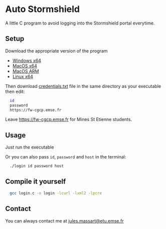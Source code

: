 
# Auto Stormshield

A little C program to avoid logging into the Stormshield portal everytime.

## Setup

Download the appropriate version of the program
- [Windows x64](link)
- [MacOS x64](link)
- [MacOS ARM](https://github.com/Herivelismus/Auto_Stormshield/releases/download/v0.1/login_macos_arm)
- [Linux x64](https://github.com/Herivelismus/Auto_Stormshield/releases/download/v0.1/login_linux_x86-64)

Then download [credentials.txt](https://github.com/Herivelismus/Auto_Stormshield/releases/download/v0.1/credentials.txt) file in the same directory as your executable then edit:

```bash
  id
  password
  https://fw-cgcp.emse.fr
```
Leave https://fw-cgcp.emse.fr for Mines St Etienne students.

## Usage
Just run the executable

Or you can also pass `id`, `password` and `host` in the terminal:

```bash
  ./login id password host
```

## Compile it yourself
```bash
  gcc login.c -o login -lcurl -lxml2 -lpcre
```
## Contact
You can always contact me at [jules.massart@etu.emse.fr](mailto:jules.massart@etu.emse.fr)

